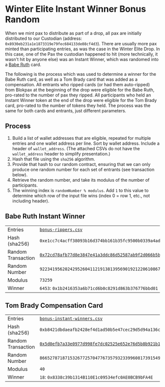 # Winter Elite Instant Winner Bonus Random

When we mint pax to distribute as part of a drop, all pax are initially distributed to our Custodian (address: `0x8930eb231a1e1873319e79fec684133de08cf4d3`). There are usually more pax minted than participating entries, as was the case in the Winter Elite Drop. In this case, one of the Pax the custodian happened to hit (more technically, it wasn't hit by anyone else) was an Instant Winner, which was randomed into a [Babe Ruth](https://opensea.io/assets/matic/0xa9810db43691811f5ca00c051e0ff370843fb366/2147484544) card.

The following is the process which was used to determine a winner for the Babe Ruth card, as well as a Tom Brady card that was added as a compensation. All entrants who ripped cards (or had them auto-ripped) from Blokpax at the beginning of the drop were eligible for the Babe Ruth, pro-rated to the number of pax they ripped. All participants who held an Instant Winner token at the end of the drop were eligible for the Tom Brady card, pro-rated to the number of tokens they held. The process was the same for both cards and entrants, just different parameters.

## Process

1. Build a list of wallet addresses that are eligible, repeated for multiple entries and one wallet address per line. Sort by wallet address. Include a header of `wallet_address`. (The attached CSVs do not have the `wallet_address` header to simplify presentation.)
2. Hash that file using the `sha256` algorithm.
3. Provide that hash to our random contract, ensuring that we can only produce one random number for each set of entrants (see transaction below).
4. Retrieve the random number, and take its modulus of the number of participants.
5. The winning index is `randomNumber % modulus`. Add `1` to this value to determine which row of the input file wins (index 0 = row 1, etc., not including header).

## Babe Ruth Instant Winner

|                    |                                                                                                                                                                       |
| ------------------ | --------------------------------------------------------------------------------------------------------------------------------------------------------------------- |
| Entries            | [`bonus-rippers.csv`](./bonus-rippers.csv)                                                                                                                            |
| Hash (sha256)      | `0xe1cc7c4acff38093b16d374bb161b35fc9500b0339a4ada4049f1d7a60d3f293`                                                                                                  |
| Random Transaction | [`0x72cd78afb77d8e3847e41a3ddc86d52587ab9f2d066b5b434d4f3992e6e48dd2`](https://polygonscan.com/tx/0x72cd78afb77d8e3847e41a3ddc86d52587ab9f2d066b5b434d4f3992e6e48dd2) |
| Random Number      | `92234195620242952604112191381395690192122061086764384540736736654760319472823`                                                                                       |
| Modulus            | `73259`                                                                                                                                                               |
| Winner             | `6453`: `0x1b2416353a6b71cd6b0c8291d863b376776bbd01`                                                                                                                  |

## Tom Brady Compensation Card

|                    |                                                                                                                                                                       |
| ------------------ | --------------------------------------------------------------------------------------------------------------------------------------------------------------------- |
| Entries            | [`bonus-instant-winners.csv`](./bonus-instant-winners.csv)                                                                                                            |
| Hash (sha256)      | `0xb8421dbdaeafb2428ef4d1ad50b5e47cec29d5d94a136caf7c994eda2f92ae91`                                                                                                  |
| Random Transaction | [`0x5d0efb7a33e0977d998fe7dc02525e652e76d5b8b921b1e55ff4b79846b00a02`](https://polygonscan.com/tx/0x5d0efb7a33e0977d998fe7dc02525e652e76d5b8b921b1e55ff4b79846b00a02) |
| Random Number      | `86652787187153267725704776735793233996081739154902014496923235895098548344538`                                                                                       |
| Modulus            | `40`                                                                                                                                                                  |
| Winner             | `18`: `0x8338c39b1314B110E1c09534efc0AE0BCB9bFA4E`                                                                                                                    |
